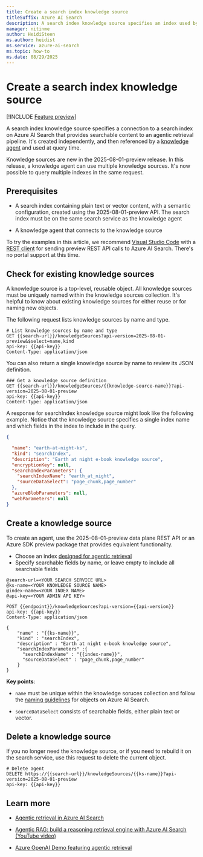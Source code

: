 ```yaml
---
title: Create a search index knowledge source
titleSuffix: Azure AI Search
description: A search index knowledge source specifies an index used by a knowledge agent for agentic retrieval workloads.
manager: nitinme
author: HeidiSteen
ms.author: heidist
ms.service: azure-ai-search
ms.topic: how-to
ms.date: 08/29/2025
---
```


# Create a search index knowledge source

[!INCLUDE [Feature preview](./includes/previews/preview-generic.md)]

A search index knowledge source specifies a connection to a search index on Azure AI Search that provides searchable content to an agentic retrieval pipeline. It's created independently, and then referenced by a [knowledge agent](search-agentic-retrieval-how-to-create.md) and used at query time.

Knowledge sources are new in the 2025-08-01-preview release. In this release, a knowledge agent can use multiple knowledge sources. It's now possible to query multiple indexes in the same request.

## Prerequisites

+ A search index containing plain text or vector content, with a semantic configuration, created using the 2025-08-01-preview API. The search index must be on the same search service as the knowledge agent 

+ A knowledge agent that connects to the knowledge source

To try the examples in this article, we recommend [Visual Studio Code](https://code.visualstudio.com/download) with a [REST client](https://marketplace.visualstudio.com/items?itemName=humao.rest-client) for sending preview REST API calls to Azure AI Search. There's no portal support at this time.

## Check for existing knowledge sources

A knowledge source is a top-level, reusable object. All knowledge sources must be uniquely named within the knowledge sources collection. It's helpful to know about existing knowledge sources for either reuse or for naming new objects.

The following request lists knowledge sources by name and type.

```http
# List knowledge sources by name and type
GET {{search-url}}/knowledgeSources?api-version=2025-08-01-preview&$select=name,kind
api-key: {{api-key}}
Content-Type: application/json
```

You can also return a single knowledge source by name to review its JSON definition.

```http
### Get a knowledge source definition
GET {{search-url}}/knowledgeSources/{{knowledge-source-name}}?api-version=2025-08-01-preview
api-key: {{api-key}}
Content-Type: application/json
```

A response for searchIndex knowledge source might look like the following example. Notice that the knowledge source specifies a single index name and which fields in the index to include in the query.

```json
{

  "name": "earth-at-night-ks",
  "kind": "searchIndex",
  "description": "Earth at night e-book knowledge source",
  "encryptionKey": null,
  "searchIndexParameters": {
    "searchIndexName": "earth_at_night",
    "sourceDataSelect": "page_chunk,page_number"
  },
  "azureBlobParameters": null,
  "webParameters": null
}
```

## Create a knowledge source

To create an agent, use the 2025-08-01-preview data plane REST API or an Azure SDK preview package that provides equivalent functionality.

+ Choose an index [designed for agentic retrieval](search-agentic-retrieval-how-to-index.md)
+ Specify searchable fields by name, or leave empty to include all searchable fields

```http
@search-url=<YOUR SEARCH SERVICE URL>
@ks-name=<YOUR KNOWLEDGE SOURCE NAME>
@index-name=<YOUR INDEX NAME>
@api-key=<YOUR ADMIN API KEY>

POST {{endpoint}}/knowledgeSources?api-version={{api-version}}
api-key: {{api-key}}
Content-Type: application/json

{
    "name" : "{{ks-name}}",
    "kind" : "searchIndex",
    "description" : "Earth at night e-book knowledge source",
    "searchIndexParameters" :{
      "searchIndexName" : "{{index-name}}",
      "sourceDataSelect" : "page_chunk,page_number"
    }
}
```

**Key points**:

+ `name` must be unique within the knowledge soruces collection and follow the [naming guidelines](/rest/api/searchservice/naming-rules) for objects on Azure AI Search.

+ `sourceDataSelect` consists of searchable fields, either plain text or vector.

## Delete a knowledge source

If you no longer need the knowledge source, or if you need to rebuild it on the search service, use this request to delete the current object.

```http
# Delete agent
DELETE https://{{search-url}}/knowledgeSources/{{ks-name}}?api-version=2025-08-01-preview
api-key: {{api-key}}
```

## Learn more

+ [Agentic retrieval in Azure AI Search](search-agentic-retrieval-concept.md)

+ [Agentic RAG: build a reasoning retrieval engine with Azure AI Search (YouTube video)](https://www.youtube.com/watch?v=PeTmOidqHM8)

+ [Azure OpenAI Demo featuring agentic retrieval](https://github.com/Azure-Samples/azure-search-openai-demo)

